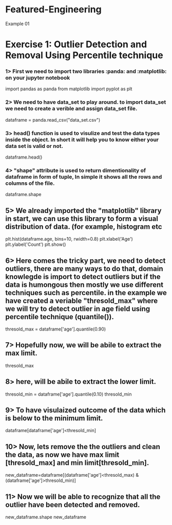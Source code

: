 # Featured-Engineering
Example 01

# Exercise 1: Outlier Detection and Removal Using Percentile technique



### 1> First we need to import two libraries :panda: and :matplotlib: on your jupyter notebook


import pandas as panda
from matplotlib import pyplot as plt



### 2> We need to have data_set to play around. to import data_set we need to create a verible and assign data_set file. 

dataframe = panda.read_csv("data_set.csv")



### 3> head() function is used to visulize and test the data types inside the object. In short it will help you to know either your data set is valid or not.

dataframe.head()



### 4> "shape" attribute is used to return dimentionality of dataframe in form of tuple, In simple it shows all the rows and columns of the file.

dataframe.shape


## 5> We already imported the "matplotlib" library in start, we can use this library to form a visual distribution of data. (for example, histogram etc

plt.hist(dataframe.age, bins=10, rwidth=0.8)
plt.xlabel('Age')
plt.ylabel('Count')
plt.show()


## 6> Here comes the tricky part, we need to detect outliers, there are many ways to do that, domain knowlegde is import to detect outliers but if the data is humongous then mostly we use different techniques such as percentile. in the example we have created a veriable "thresold_max" where we will try to detect outlier in age field using percentile technique (quantile()).

thresold_max = dataframe['age'].quantile(0.90)


## 7> Hopefully now, we will be abile to extract the max limit.

thresold_max


## 8> here, will be abile to extract the lower limit.

thresold_min = dataframe['age'].quantile(0.10)
thresold_min


## 9> To have visulaized outcome of the data which is below to the minimum limit.

dataframe[dataframe['age']<thresold_min]


## 10> Now, lets remove the the outliers and clean the data, as now we have max limit [thresold_max] and min limit[thresold_min].

new_dataframe=dataframe[(dataframe['age']<thresold_max) & (dataframe['age']>thresold_min)]


## 11> Now we will be able to recognize that all the outlier have been detected and removed.

new_dataframe.shape
new_dataframe





